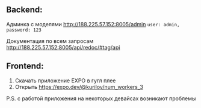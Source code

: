## Backend:
Админка с моделями http://188.225.57.152:8005/admin  `user: admin, password: 123`

Документация по всем запросам http://188.225.57.152:8005/api/redoc/#tag/api

## Frontend:
1) Скачать приложение EXPO в гугл плее
2) Открыть https://expo.dev/@kurilov/num_workers_3

P.S. с работой приложения на некоторых девайсах возникают проблемы
